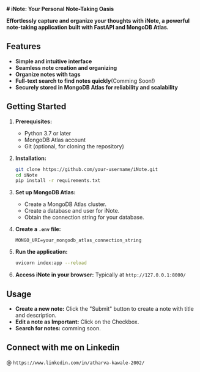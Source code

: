 **# iNote: Your Personal Note-Taking Oasis**

**Effortlessly capture and organize your thoughts with iNote, a powerful note-taking application built with FastAPI and MongoDB Atlas.**

## Features

- **Simple and intuitive interface**
- **Seamless note creation and organizing**
- **Organize notes with tags**
- **Full-text search to find notes quickly**(Comming Soon!)
- **Securely stored in MongoDB Atlas for reliability and scalability**

## Getting Started

1. **Prerequisites:**

   - Python 3.7 or later
   - MongoDB Atlas account
   - Git (optional, for cloning the repository)

2. **Installation:**

   ```bash
   git clone https://github.com/your-username/iNote.git
   cd iNote
   pip install -r requirements.txt
   ```

3. **Set up MongoDB Atlas:**

   - Create a MongoDB Atlas cluster.
   - Create a database and user for iNote.
   - Obtain the connection string for your database.

4. **Create a `.env` file:**

   ```
   MONGO_URI=your_mongodb_atlas_connection_string
   ```

5. **Run the application:**

   ```bash
   uvicorn index:app --reload
   ```

6. **Access iNote in your browser:**
   Typically at `http://127.0.0.1:8000/`

## Usage

- **Create a new note:** Click the "Submit" button to create a note with title and description.
- **Edit a note as Important:** Click on the Checkbox.
- **Search for notes:** comming soon.

## Connect with me on Linkedin

@ `https://www.linkedin.com/in/atharva-kawale-2002/`
